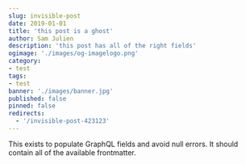 ```yaml
---
slug: invisible-post
date: 2019-01-01
title: 'this post is a ghost'
author: Sam Julien
description: 'this post has all of the right fields'
ogimage: './images/og-imagelogo.png'
category:
- test
tags:
- test
banner: './images/banner.jpg'
published: false
pinned: false
redirects:
  - '/invisible-post-423123'
---
```


This exists to populate GraphQL fields and avoid null errors. It should contain all of the available frontmatter.
